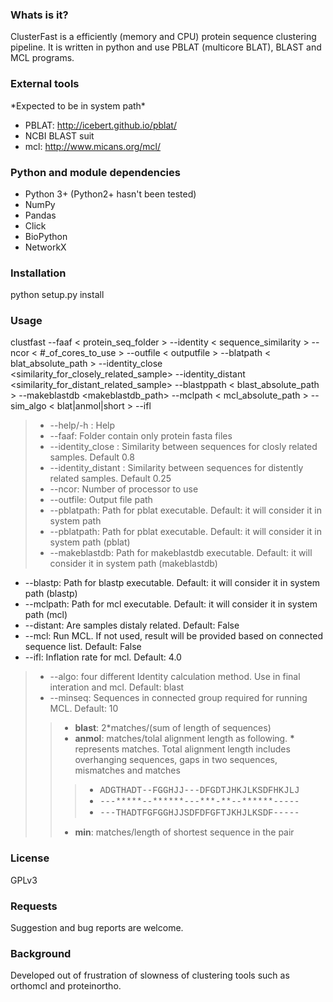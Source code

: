 <H3>Whats is it?</H3>

ClusterFast is a efficiently (memory and CPU) protein sequence clustering pipeline. It is written in python and use PBLAT (multicore BLAT), BLAST and MCL programs.

<H3>External tools</H3>
*Expected to be in system path*

- PBLAT: http://icebert.github.io/pblat/
- NCBI BLAST suit
- mcl: http://www.micans.org/mcl/


<H3>Python and module dependencies</H3>

- Python 3+ (Python2+ hasn't been tested)
- NumPy
- Pandas
- Click
- BioPython
- NetworkX

<H3>Installation</H3>

python setup.py install


<H3>Usage</H3>

clustfast --faaf < protein_seq_folder > --identity < sequence_similarity > --ncor < #_of_cores_to_use > --outfile < outputfile > --blatpath < blat_absolute_path >
--identity_close <similarity_for_closely_related_sample>
--identity_distant <similarity_for_distant_related_sample>
--blastppath < blast_absolute_path >
--makeblastdb <makeblastdb_path>
--mclpath < mcl_absolute_path >  --sim_algo < blat|anmol|short >
--ifl <Inflation rate for MCL>

> -  --help/-h : Help
> - --faaf: Folder contain only protein fasta files
> - --identity_close : Similarity between sequences for closly related samples. Default 0.8
> - --identity_distant : Similarity between sequences for distently related samples. Default 0.25
> - --ncor: Number of processor to use
> - --outfile: Output file path
> - --pblatpath: Path for pblat executable. Default: it will consider it in system path
> - --pblatpath: Path for pblat executable. Default: it will consider it in system path (pblat)
> - --makeblastdb: Path for makeblastdb executable. Default: it will consider it in system path (makeblastdb)
- --blastp: Path for blastp executable. Default: it will consider it in system path (blastp)
- --mclpath: Path for mcl executable. Default: it will consider it in system path (mcl)
- --distant: Are samples distaly related. Default: False
- --mcl: Run MCL. If not used, result will be provided based on connected sequence list. Default: False
- --ifl: Inflation rate for mcl. Default: 4.0

> - --algo: four different Identity calculation method. Use in final interation and mcl. Default: blast
> - --minseq: Sequences in connected group required for running MCL. Default: 10
>> - **blast**: 2*matches/(sum of length of sequences)
>> - **anmol**: matches/tolal alignment length as following. **\*** represents matches. Total alignment length includes overhanging sequences, gaps in two sequences, mismatches and matches
>>> - <font face="Courier New">ADGTHADT--FGGHJJ---DFGDTJHKJLKSDFHKJLJ</font>
>>> - <font face="Courier New">---\*\*\*\*\*--\*\*\*\*\*\*---\*\*\*-\*\*--\*\*\*\*\*\*-----</font>
>>> - <font face="Courier New">---THADTFGFGGHJJSDFDFGFTJKHJLKSDF-----</font>
>>- **min**: matches/length of shortest sequence in the pair


<H3>License</H3>

GPLv3

<H3>Requests</H3>
Suggestion and bug reports are welcome.

<H3>Background</H3>

Developed out of frustration of slowness of clustering tools such as orthomcl and proteinortho.
